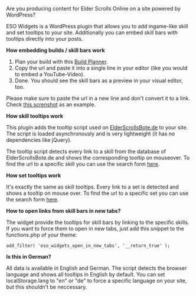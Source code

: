 Are you producing content for Elder Scrolls Online on a site powered by WordPress? 

ESO Widgets is a WordPress plugin that allows you to add ingame-like skill and set tooltips to your site. Additionally you can embed skill bars with tooltips directly into your posts.

**How embedding builds / skill bars work**

1. Plan your build with this <a href="http://www.elderscrollsbote.de/planer/">Build Planner</a>.
2. Copy the url and paste it into a single line in your editor (like you would to embed a YouTube-Video).
3. Done. You should see the skill bars as a preview in your visual editor, too.

Please make sure to paste the url in a new line and don't convert it to a link. Check <a href="https://ps.w.org/eso-widgets/assets/screenshot-1.png">this screnshot</a> as an example.

**How skill tooltips work**

This plugin adds the tooltip script used on <a href="http://www.elderscrollsbote.de">ElderScrollsBote.de</a> to your site. The script is loaded asynchronously and is very lightweight (it has no dependencies like jQuery).

The tooltip script detects every link to a skill from the database of ElderScrollsBote.de and shows the corresponding tooltip on mouseover. To find the url to a specific skill you can use the search form <a href="http://www.elderscrollsbote.de/skills/">here</a>.

**How set tooltips work**

It's exactly the same as skill tooltips. Every link to a set is detected and shows a tooltip on mouse over. To find the url to a specific set you can use the search form <a href="http://www.elderscrollsbote.de/sets/">here</a>.

**How to open links from skill bars in new tabs?**

The widget provide the tooltips for skill bars by linking to the specific skills. If you want to force them to open in new tabs, just add this snippet to the functions.php of your theme:

`add_filter( 'eso_widgets_open_in_new_tabs', '__return_true' );`

**Is this in German?**

All data is available in English and German. The script detects the browser language and shows all tooltips in English by default. You can set localStorage.lang to "en" or "de" to force a specific language on your site, but this shouldn't be neccessary.